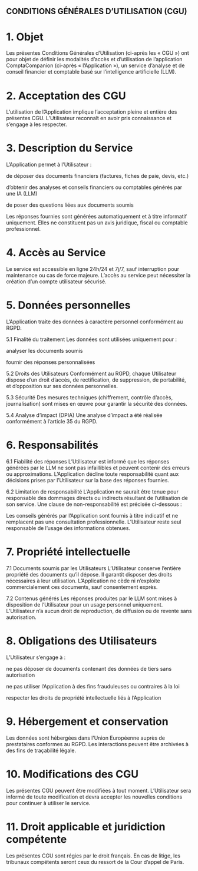 ## CONDITIONS GÉNÉRALES D’UTILISATION (CGU)

# 1. Objet
Les présentes Conditions Générales d’Utilisation (ci-après les « CGU ») ont pour objet de définir les modalités d’accès et d’utilisation de l’application ComptaCompanion (ci-après « l’Application »), un service d’analyse et de conseil financier et comptable basé sur l’intelligence artificielle (LLM).

# 2. Acceptation des CGU
L’utilisation de l’Application implique l’acceptation pleine et entière des présentes CGU. L’Utilisateur reconnaît en avoir pris connaissance et s’engage à les respecter.

# 3. Description du Service
L’Application permet à l’Utilisateur :

de déposer des documents financiers (factures, fiches de paie, devis, etc.)

d’obtenir des analyses et conseils financiers ou comptables générés par une IA (LLM)

de poser des questions liées aux documents soumis

Les réponses fournies sont générées automatiquement et à titre informatif uniquement. Elles ne constituent pas un avis juridique, fiscal ou comptable professionnel.

# 4. Accès au Service
Le service est accessible en ligne 24h/24 et 7j/7, sauf interruption pour maintenance ou cas de force majeure. L’accès au service peut nécessiter la création d’un compte utilisateur sécurisé.

# 5. Données personnelles
L’Application traite des données à caractère personnel conformément au RGPD.

5.1 Finalité du traitement
Les données sont utilisées uniquement pour :

analyser les documents soumis

fournir des réponses personnalisées

5.2 Droits des Utilisateurs
Conformément au RGPD, chaque Utilisateur dispose d’un droit d’accès, de rectification, de suppression, de portabilité, et d’opposition sur ses données personnelles.

5.3 Sécurité
Des mesures techniques (chiffrement, contrôle d’accès, journalisation) sont mises en œuvre pour garantir la sécurité des données.

5.4 Analyse d’impact (DPIA)
Une analyse d’impact a été réalisée conformément à l’article 35 du RGPD.

# 6. Responsabilités
6.1 Fiabilité des réponses
L’Utilisateur est informé que les réponses générées par le LLM ne sont pas infaillibles et peuvent contenir des erreurs ou approximations. L’Application décline toute responsabilité quant aux décisions prises par l’Utilisateur sur la base des réponses fournies.

6.2 Limitation de responsabilité
L’Application ne saurait être tenue pour responsable des dommages directs ou indirects résultant de l’utilisation de son service. Une clause de non-responsabilité est précisée ci-dessous :

Les conseils générés par l’Application sont fournis à titre indicatif et ne remplacent pas une consultation professionnelle. L’Utilisateur reste seul responsable de l’usage des informations obtenues.

# 7. Propriété intellectuelle
7.1 Documents soumis par les Utilisateurs
L’Utilisateur conserve l’entière propriété des documents qu’il dépose. Il garantit disposer des droits nécessaires à leur utilisation. L’Application ne cède ni n’exploite commercialement ces documents, sauf consentement exprès.

7.2 Contenus générés
Les réponses produites par le LLM sont mises à disposition de l’Utilisateur pour un usage personnel uniquement. L’Utilisateur n’a aucun droit de reproduction, de diffusion ou de revente sans autorisation.

# 8. Obligations des Utilisateurs
L’Utilisateur s’engage à :

ne pas déposer de documents contenant des données de tiers sans autorisation

ne pas utiliser l’Application à des fins frauduleuses ou contraires à la loi

respecter les droits de propriété intellectuelle liés à l’Application

# 9. Hébergement et conservation
Les données sont hébergées dans l’Union Européenne auprès de prestataires conformes au RGPD. Les interactions peuvent être archivées à des fins de traçabilité légale.

# 10. Modifications des CGU
Les présentes CGU peuvent être modifiées à tout moment. L’Utilisateur sera informé de toute modification et devra accepter les nouvelles conditions pour continuer à utiliser le service.

# 11. Droit applicable et juridiction compétente
Les présentes CGU sont régies par le droit français. En cas de litige, les tribunaux compétents seront ceux du ressort de la Cour d’appel de Paris.
